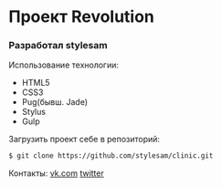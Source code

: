 # Проект Revolution
### Разработал stylesam
Использование технологии:
- HTML5
- CSS3
- Pug(бывш. Jade)
- Stylus 
- Gulp

Загрузить проект себе в репозиторий:
```sh
$ git clone https://github.com/stylesam/clinic.git
```

Контакты: 
 [vk.com](http://vk.com/stylesams/ "Sam Bulatov")
 [twitter](https://twitter.com/sstylesam "Sam Bulatov")

